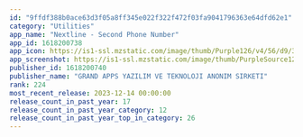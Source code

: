 ```yaml
---
id: "9ffdf388b0ace63d3f05a8ff345e022f322f472f03fa9041796363e64dfd62e1"
category: "Utilities"
app_name: "Nextline - Second Phone Number"
app_id: 1618200738
app_icon: https://is1-ssl.mzstatic.com/image/thumb/Purple126/v4/56/d9/3c/56d93c3c-32c6-0300-cab6-b4a61dcbc636/AppIcon-0-0-1x_U007emarketing-0-10-0-85-220.png/1024x1024bb.png
app_screenshot: https://is1-ssl.mzstatic.com/image/thumb/PurpleSource126/v4/27/1c/0f/271c0f7b-6154-38e5-9f82-b0b53c062825/cf1e1819-37a2-4cb7-95fe-697104fdb794_1.jpg/1242x2688bb.png
publisher_id: 1618200740
publisher_name: "GRAND APPS YAZILIM VE TEKNOLOJI ANONIM SIRKETI"
rank: 224
most_recent_release: 2023-12-14 00:00:00
release_count_in_past_year: 17
release_count_in_past_year_category: 12
release_count_in_past_year_top_in_category: 26
---
```


